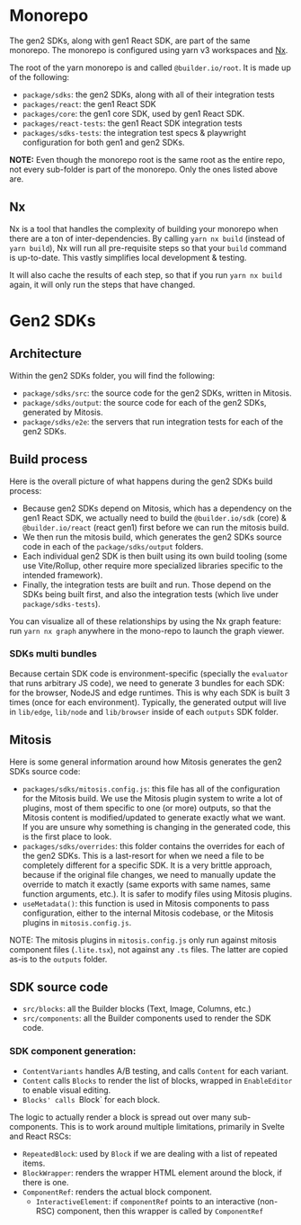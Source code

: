 # Monorepo

The gen2 SDKs, along with gen1 React SDK, are part of the same monorepo. The monorepo is configured using yarn v3 workspaces and [Nx](https://nx.app/).

The root of the yarn monorepo is and called `@builder.io/root`. It is made up of the following:

- `package/sdks`: the gen2 SDKs, along with all of their integration tests
- `packages/react`: the gen1 React SDK
- `packages/core`: the gen1 core SDK, used by gen1 React SDK.
- `packages/react-tests`: the gen1 React SDK integration tests
- `packages/sdks-tests`: the integration test specs & playwright configuration for both gen1 and gen2 SDKs.

**NOTE:** Even though the monorepo root is the same root as the entire repo, not every sub-folder is part of the monorepo. Only the ones listed above are.

## Nx

Nx is a tool that handles the complexity of building your monorepo when there are a ton of inter-dependencies. By calling `yarn nx build` (instead of `yarn build`), Nx will run all pre-requisite steps so that your `build` command is up-to-date. This vastly simplifies local development & testing.

It will also cache the results of each step, so that if you run `yarn nx build` again, it will only run the steps that have changed.

# Gen2 SDKs

## Architecture

Within the gen2 SDKs folder, you will find the following:

- `package/sdks/src`: the source code for the gen2 SDKs, written in Mitosis.
- `package/sdks/output`: the source code for each of the gen2 SDKs, generated by Mitosis.
- `package/sdks/e2e`: the servers that run integration tests for each of the gen2 SDKs.

## Build process

Here is the overall picture of what happens during the gen2 SDKs build process:

- Because gen2 SDKs depend on Mitosis, which has a dependency on the gen1 React SDK, we actually need to build the `@builder.io/sdk` (core) & `@builder.io/react` (react gen1) first before we can run the mitosis build.
- We then run the mitosis build, which generates the gen2 SDKs source code in each of the `package/sdks/output` folders.
- Each individual gen2 SDK is then built using its own build tooling (some use Vite/Rollup, other require more specialized libraries specific to the intended framework).
- Finally, the integration tests are built and run. Those depend on the SDKs being built first, and also the integration tests (which live under `package/sdks-tests`).

You can visualize all of these relationships by using the Nx graph feature: run `yarn nx graph` anywhere in the mono-repo to launch the graph viewer.

### SDKs multi bundles

Because certain SDK code is environment-specific (specially the `evaluator` that runs arbitrary JS code), we need to generate 3 bundles for each SDK: for the browser, NodeJS and edge runtimes. This is why each SDK is built 3 times (once for each environment). Typically, the generated output will live in `lib/edge`, `lib/node` and `lib/browser` inside of each `outputs` SDK folder.

## Mitosis

Here is some general information around how Mitosis generates the gen2 SDKs source code:

- `packages/sdks/mitosis.config.js`: this file has all of the configuration for the Mitosis build. We use the Mitosis plugin system to write a lot of plugins, most of them specific to one (or more) outputs, so that the Mitosis content is modified/updated to generate exactly what we want. If you are unsure why something is changing in the generated code, this is the first place to look.
- `packages/sdks/overrides`: this folder contains the overrides for each of the gen2 SDKs. This is a last-resort for when we need a file to be completely different for a specific SDK. It is a very brittle approach, because if the original file changes, we need to manually update the override to match it exactly (same exports with same names, same function arguments, etc.). It is safer to modify files using Mitosis plugins.
- `useMetadata()`: this function is used in Mitosis components to pass configuration, either to the internal Mitosis codebase, or the Mitosis plugins in `mitosis.config.js`.

NOTE: The mitosis plugins in `mitosis.config.js` only run against mitosis component files (`.lite.tsx`), not against any `.ts` files. The latter are copied as-is to the `outputs` folder.

## SDK source code

- `src/blocks`: all the Builder blocks (Text, Image, Columns, etc.)
- `src/components`: all the Builder components used to render the SDK code.

### SDK component generation:

- `ContentVariants` handles A/B testing, and calls `Content` for each variant.
- `Content` calls `Blocks` to render the list of blocks, wrapped in `EnableEditor` to enable visual editing.
- `Blocks' calls `Block` for each block.

The logic to actually render a block is spread out over many sub-components. This is to work around multiple limitations, primarily in Svelte and React RSCs:

- `RepeatedBlock`: used by `Block` if we are dealing with a list of repeated items.
- `BlockWrapper`: renders the wrapper HTML element around the block, if there is one.
- `ComponentRef`: renders the actual block component.
  - `InteractiveElement`: if `componentRef` points to an interactive (non-RSC) component, then this wrapper is called by `ComponentRef`
